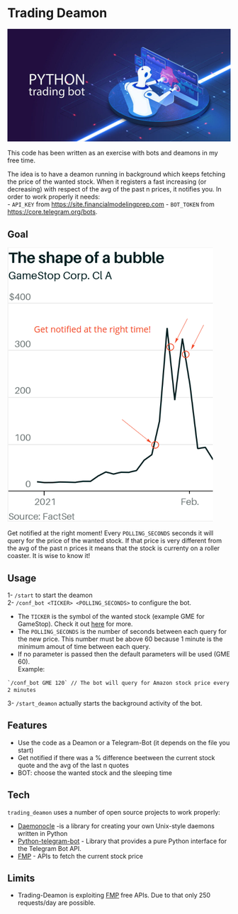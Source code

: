 # Trading Deamon

![](/img/hero.jpg)

This code has been written as an exercise with bots and deamons in my free time.

The idea is to have a deamon running in background which keeps fetching the price of the wanted stock. When it registers a fast increasing (or decreasing) with respect of the avg of the past n prices, it notifies you. 
In order to work properly it needs:<br />
    - `API_KEY` from https://site.financialmodelingprep.com 
    - `BOT_TOKEN` from https://core.telegram.org/bots.

## Goal
![bubble](/img/gmeBubble.png)

Get notified at the right moment! 
Every `POLLING_SECONDS` seconds it will query for the price of the wanted stock. If that price is very different from the avg of the past n prices it means that the stock is currenty on a roller coaster. It is wise to know it!
## Usage
1- `/start` to start the deamon <br />
2- `/conf_bot <TICKER> <POLLING_SECONDS>` to configure the bot.
 - The `TICKER` is the symbol of the wanted stock (example GME for GameStop). Check it out [here](https://stockanalysis.com/stocks/) for more.
 - The `POLLING_SECONDS` is the number of seconds between each query for the new price. This number must be above 60 because 1 minute is the minimum amout of time between each query.
 - If no parameter is passed then the default parameters will be used (GME 60). <br />
Example: <br />
 ```
`/conf_bot GME 120` // The bot will query for Amazon stock price every 2 minutes
 ```
3- `/start_deamon` actually starts the background activity of the bot.
## Features

- Use the code as a Deamon or a Telegram-Bot (it depends on the file you start)
- Get notified if there was a % difference beetween the current stock quote and the avg of the last n quotes
- BOT: choose the wanted stock and the sleeping time

## Tech

`trading_deamon` uses a number of open source projects to work properly:

- [Daemonocle](https://pypi.org/project/daemonocle/) -is a library for creating your own Unix-style daemons written in Python
- [Python-telegram-bot](https://github.com/python-telegram-bot/python-telegram-bot#documentation) - Library that provides a pure Python interface for the Telegram Bot API.
- [FMP](https://site.financialmodelingprep.com) - APIs to fetch the current stock price

## Limits
- Trading-Deamon is exploiting [FMP](https://site.financialmodelingprep.com) free APIs. Due to that only 250 requests/day are possible.  